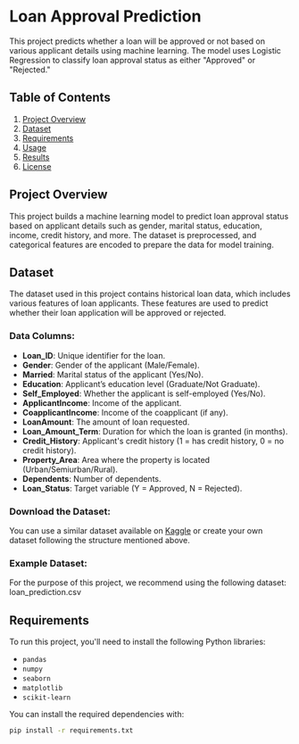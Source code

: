 # Loan Approval Prediction

This project predicts whether a loan will be approved or not based on various applicant details using machine learning. The model uses Logistic Regression to classify loan approval status as either "Approved" or "Rejected."

## Table of Contents
1. [Project Overview](#project-overview)
2. [Dataset](#dataset)
3. [Requirements](#requirements)
4. [Usage](#usage)
5. [Results](#results)
6. [License](#license)

## Project Overview
This project builds a machine learning model to predict loan approval status based on applicant details such as gender, marital status, education, income, credit history, and more. The dataset is preprocessed, and categorical features are encoded to prepare the data for model training.

## Dataset
The dataset used in this project contains historical loan data, which includes various features of loan applicants. These features are used to predict whether their loan application will be approved or rejected. 

### Data Columns:
- **Loan_ID**: Unique identifier for the loan.
- **Gender**: Gender of the applicant (Male/Female).
- **Married**: Marital status of the applicant (Yes/No).
- **Education**: Applicant’s education level (Graduate/Not Graduate).
- **Self_Employed**: Whether the applicant is self-employed (Yes/No).
- **ApplicantIncome**: Income of the applicant.
- **CoapplicantIncome**: Income of the coapplicant (if any).
- **LoanAmount**: The amount of loan requested.
- **Loan_Amount_Term**: Duration for which the loan is granted (in months).
- **Credit_History**: Applicant's credit history (1 = has credit history, 0 = no credit history).
- **Property_Area**: Area where the property is located (Urban/Semiurban/Rural).
- **Dependents**: Number of dependents.
- **Loan_Status**: Target variable (Y = Approved, N = Rejected).

### Download the Dataset:
You can use a similar dataset available on [Kaggle](https://www.kaggle.com/datasets) or create your own dataset following the structure mentioned above.

### Example Dataset:
For the purpose of this project, we recommend using the following dataset:
loan_prediction.csv

## Requirements
To run this project, you'll need to install the following Python libraries:

- `pandas`
- `numpy`
- `seaborn`
- `matplotlib`
- `scikit-learn`

You can install the required dependencies with:

```bash
pip install -r requirements.txt
